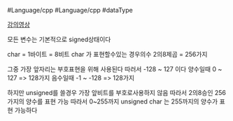 #Language/cpp #Language/cpp #dataType

[강의영상](https://www.youtube.com/watch?v=YN0jMyJR31M&list=PL4SIC1d_ab-aOxWPucn31NHkQvNPHK1D1&index=4)

모든 변수는 기본적으로 signed상태이다

char = 1바이트 = 8비트
char 가 표현할수있는 경우의수
2의8제곱 = 256가지

그중 가장 앞자리는 부호표현을 위해 사용된다
따러서 -128 ~ 127 이다
양수일때 0 ~ 127 => 128가지
음수일때 -1 ~ -128 => 128가지


하지만 unsigned를 쓸경우 가장 앞비트를 부호로사용하지 않음 따라서
2의8승인 256가지의 양수를 표현 가능
따라서 0~255까지 
unsigned char 는 255까지의 양수가 표현 가능하다

